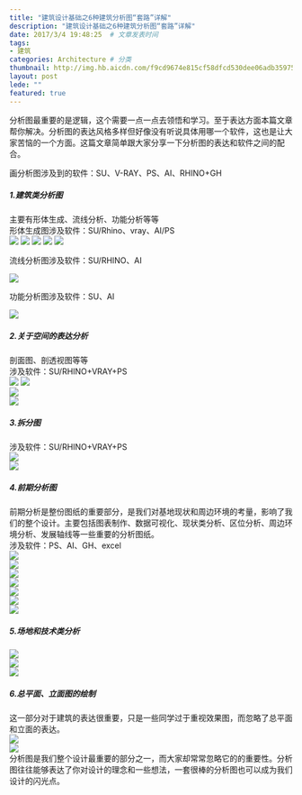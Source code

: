 ```yaml
---
title: "建筑设计基础之6种建筑分析图“套路”详解"
description: "建筑设计基础之6种建筑分析图“套路”详解"
date: 2017/3/4 19:48:25  # 文章发表时间
tags:
- 建筑
categories: Architecture # 分类
thumbnail: http://img.hb.aicdn.com/f9cd9674e815cf58dfcd530dee06adb35975ed6c69595-WJnaNZ_fw658 # 略缩图
layout: post
lede: ""
featured: true
---
```


分析图最重要的是逻辑，这个需要一点一点去领悟和学习。至于表达方面本篇文章帮你解决。分析图的表达风格多样但好像没有听说具体用哪一个软件，这也是让大家苦恼的一个方面。这篇文章简单跟大家分享一下分析图的表达和软件之间的配合。

<!--more-->

画分析图涉及到的软件：SU、V-RAY、PS、AI、RHINO+GH
##### 1.建筑类分析图
 主要有形体生成、流线分析、功能分析等等   
 形体生成图涉及软件：SU/Rhino、vray、AI/PS  
 ![](http://bbsfile.co188.com/forum/201607/14/094132g6azdinbmma6uobg.jpg)
 ![](http://bbsfile.co188.com/forum/201607/14/094133wuoay8g7p4osytzd.jpg)
 ![](http://bbsfile.co188.com/forum/201607/14/094134yuuavu0zfsfhsxaa.jpg)
 ![](http://bbsfile.co188.com/forum/201607/14/094134ozh9dxh00o00pdhh.jpg)
 ![](http://bbsfile.co188.com/forum/201607/14/094135qougu2gwk2wwwuls.jpg)  

 流线分析图涉及软件：SU/RHINO、AI  

 ![](http://bbsfile.co188.com/forum/201607/14/094135qh5cd4pdhhchnhnd.jpg)

 功能分析图涉及软件：SU、AI

 ![](http://bbsfile.co188.com/forum/201607/14/094136gthhcnrac3l2dnr2.jpg)

##### 2.关于空间的表达分析
剖面图、剖透视图等等  
涉及软件：SU/RHINO+VRAY+PS  
![](http://bbsfile.co188.com/forum/201607/14/094136iasw9fa9q1os9w6m.jpg)
![](http://bbsfile.co188.com/forum/201607/14/094137z2300k4545wtdfx4.jpg)  
![](http://bbsfile.co188.com/forum/201607/14/094137xefnnsb2ex25xyon.jpg)  
![](http://bbsfile.co188.com/forum/201607/14/094138w97o7hse09wmh75h.jpg)  
##### 3.拆分图
涉及软件：SU/RHINO+VRAY+PS  
![](http://bbsfile.co188.com/forum/201607/14/094139mzt7akb5xg66ppa4.jpg)  
![](http://bbsfile.co188.com/forum/201607/14/094140lh5k6yu1zle2syxp.jpg)  
##### 4.前期分析图
前期分析是整份图纸的重要部分，是我们对基地现状和周边环境的考量，影响了我们的整个设计。主要包括图表制作、数据可视化、现状类分析、区位分析、周边环境分析、发展轴线等一些重要的分析图纸。  
涉及软件：PS、AI、GH、excel  
![](http://bbsfile.co188.com/forum/201607/14/094141w8p5g1lm0v0wzcm5.jpg)  
![](http://bbsfile.co188.com/forum/201607/14/094141s1szxus1wo2l4m4z.jpg)  
![](http://bbsfile.co188.com/forum/201607/14/094142bcdekx8ke291842h.jpg)  
![](http://bbsfile.co188.com/forum/201607/14/094143xd0k9tp97q7ud129.png)  
![](http://bbsfile.co188.com/forum/201607/14/094144nf7mfqjhozjq0d7j.jpg)  
![](http://bbsfile.co188.com/forum/201607/14/094145cizbwqmztnjk3pij.jpg)  
![](http://bbsfile.co188.com/forum/201607/14/094145jeqpq9q83oo0myyy.jpg)  
##### 5.场地和技术类分析    
![](http://bbsfile.co188.com/forum/201607/14/094146fytdgeyy3zg0go72.jpg)  
![](http://bbsfile.co188.com/forum/201607/14/094147je8m1u3cwu3kmwwm.jpg)  
![](http://bbsfile.co188.com/forum/201607/14/094147xcm10m80b471a1gk.jpg)  
##### 6.总平面、立面图的绘制
这一部分对于建筑的表达很重要，只是一些同学过于重视效果图，而忽略了总平面和立面的表达。  
![](http://bbsfile.co188.com/forum/201607/14/094148nlm1md57ogfitozd.jpg)  
![](http://bbsfile.co188.com/forum/201607/14/094149msqbqrv3si3nawew.jpg)  
分析图是我们整个设计最重要的部分之一，而大家却常常忽略它的的重要性。分析图往往能够表达了你对设计的理念和一些想法，一套很棒的分析图也可以成为我们设计的闪光点。

